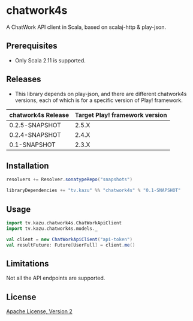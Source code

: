 # chatwork4s

A ChatWork API client in Scala, based on scalaj-http & play-json.

## Prerequisites

* Only Scala 2.11 is supported.

## Releases

* This library depends on play-json, and there are different chatwork4s versions, each of which is for a specific version of
Play! framework.

|chatwork4s Release|Target Play! framework version|
|-------|---------------------|
|0.2.5-SNAPSHOT|2.5.X|
|0.2.4-SNAPSHOT|2.4.X|
|0.1-SNAPSHOT|2.3.X|

## Installation

```scala
resolvers += Resolver.sonatypeRepo("snapshots")

libraryDependencies += "tv.kazu" %% "chatwork4s" % "0.1-SNAPSHOT"
```

## Usage

```scala
import tv.kazu.chatwork4s.ChatWorkApiClient
import tv.kazu.chatwork4s.models._

val client = new ChatWorkApiClient("api-token")
val resultFuture: Future[UserFull] = client.me()
```

## Limitations

Not all the API endpoints are supported.

## License

[Apache License, Version 2](http://www.apache.org/licenses/LICENSE-2.0.html)
